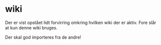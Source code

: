 # wiki

Der er vist opstået lidt forvirring omkring hvilken wiki der er aktiv.
Fore slår at kun denne wiki bruges.

Der skal god importeres fra de andre!

